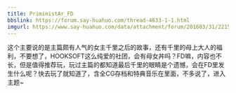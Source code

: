 ```yaml
---
title: PriministAr_FD
bbslink: https://forum.say-huahuo.com/thread-4633-1-1.html
imgurl: https://www.say-huahuo.com/data/attachment/forum/201603/31/221524bdpct056hp6b3b1b.jpg
---
```


这个主要说的是主篇颇有人气的女主千里之后的故事，还有千里的母上大人的福利，不要想了，HOOKSOFT这么纯爱的社团，会有母女丼吗？FD嘛，内容也不长，但是值得推荐玩，玩过主篇的都知道最后千里的眼睛是个遗憾，会在FD里发生什么呢？快去玩了就知道了，含全CG存档和特典音乐在里面，不多说了，进入主题~<!--more-->
